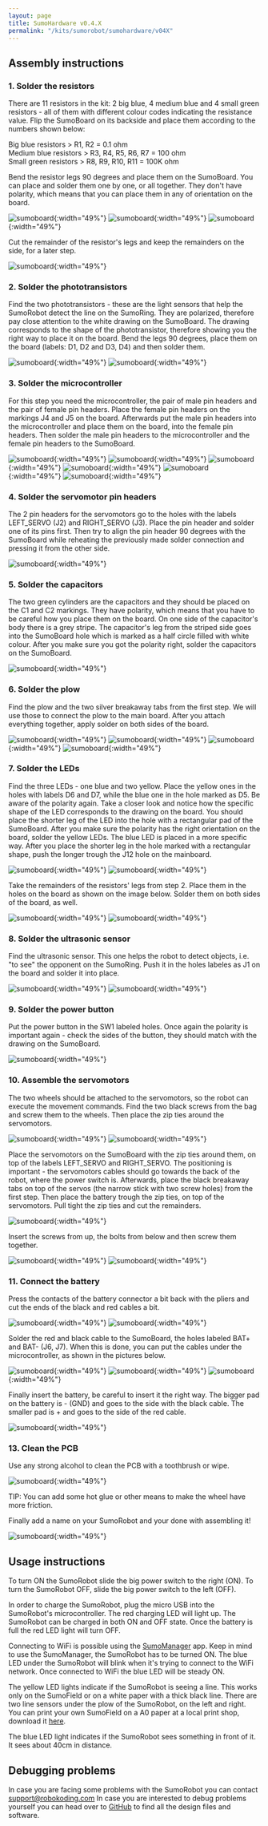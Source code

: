 ```yaml
---
layout: page
title: SumoHardware v0.4.X
permalink: "/kits/sumorobot/sumohardware/v04X"
---
```


## Assembly instructions

### 1. Solder the resistors

There are 11 resistors in the kit: 2 big blue, 4 medium blue and 4 small green resistors - all of them with different colour codes indicating the resistance value. Flip the SumoBoard on its backside and place them according to the numbers shown below:

Big blue resistors > R1, R2 = 0.1 ohm  
Medium blue resistors > R3, R4, R5, R6, R7 = 100 ohm  
Small green resistors > R8, R9, R10, R11 = 100K ohm

Bend the resistor legs 90 degrees and place them on the SumoBoard. You can place and solder them one by one, or all together.  They don't have polarity, which means that you can place them in any of orientation on the board.

![sumoboard](/assets/img/v04X/step1_1.jpg){:width="49%"}
![sumoboard](/assets/img/v04X/step1_2.jpg){:width="49%"}
![sumoboard](/assets/img/v031/step1_3.jpg){:width="49%"}

Cut the remainder of the resistor's legs and keep the remainders on the side, for a later step.

![sumoboard](/assets/img/v031/step1_4.jpg){:width="49%"}

### 2. Solder the phototransistors

Find the two phototransistors - these are the light sensors that help the SumoRobot detect the line on the SumoRing. They are polarized, therefore pay close attention to the white drawing on the SumoBoard. The drawing corresponds to the shape of the phototransistor, therefore showing you the right way to place it on the board.  Bend the legs 90 degrees, place them on the board (labels: D1, D2 and D3, D4) and then solder them.

![sumoboard](/assets/img/v04X/step2_1.jpg){:width="49%"}
![sumoboard](/assets/img/v04X/step2_2.jpg){:width="49%"}

### 3. Solder the microcontroller

For this step you need the microcontroller, the pair of male pin headers and the pair of female pin headers. Place the female pin headers on the markings J4 and J5 on the board. Afterwards put the male pin headers into the microcontroller and place them on the board, into the female pin headers. Then solder the male pin headers to the microcontroller and the female pin headers to the SumoBoard.

![sumoboard](/assets/img/v04X/step3_1.jpg){:width="49%"}
![sumoboard](/assets/img/v04X/step3_2.jpg){:width="49%"}
![sumoboard](/assets/img/v04X/step3_3.jpg){:width="49%"}
![sumoboard](/assets/img/v04X/step3_4.jpg){:width="49%"}
![sumoboard](/assets/img/v04X/step3_5.jpg){:width="49%"}
![sumoboard](/assets/img/v04X/step3_6.jpg){:width="49%"}

### 4. Solder the servomotor pin headers

The 2 pin headers for the servomotors go to the holes with the labels LEFT_SERVO (J2) and RIGHT_SERVO (J3). Place the pin header and solder one of its pins first. Then try to align the pin header 90 degrees with the SumoBoard while reheating the previously made solder connection and pressing it from the other side.

![sumoboard](/assets/img/v04X/step4_1.jpg){:width="49%"}

### 5. Solder the capacitors

The two green cylinders are the capacitors and they should be placed on the C1 and C2 markings. They have polarity, which means that you have to be careful how you place them on the board. On one side of the capacitor's body there is a grey stripe. The capacitor's leg from the striped side goes into the SumoBoard hole which is marked as a half circle filled with white colour. After you make sure you got the polarity right, solder the capacitors on the SumoBoard.

![sumoboard](/assets/img/v04X/step5_1.jpg){:width="49%"}

### 6. Solder the plow

Find the plow and the two silver breakaway tabs from the first step. We will use those to connect the plow to the main board. After you attach everything together, apply solder on both sides of the board.

![sumoboard](/assets/img/v04X/step6_1.jpg){:width="49%"}
![sumoboard](/assets/img/v04X/step6_2.jpg){:width="49%"}
![sumoboard](/assets/img/v04X/step6_3.jpg){:width="49%"}
![sumoboard](/assets/img/v04X/step6_4.jpg){:width="49%"}

### 7. Solder the LEDs

Find the three LEDs - one blue and two yellow. Place the yellow ones in the holes with labels D6 and D7, while the blue one in the hole marked as D5. Be aware of the polarity again. Take a closer look and notice how the specific shape of the LED corresponds to the drawing on the board. You should place the shorter leg of the LED into the hole with a rectangular pad of the SumoBoard. After you make sure the polarity has the right orientation on the board, solder the yellow LEDs. The blue LED is placed in a more specific way. After you place the shorter leg in the hole marked with a rectangular shape, push the longer trough the J12 hole on the mainboard.

![sumoboard](/assets/img/v04X/step7_1.jpg){:width="49%"}
![sumoboard](/assets/img/v04X/step7_2.jpg){:width="49%"}

Take the remainders of the resistors' legs from step 2. Place them in the holes on the board as shown on the image below. Solder them on both sides of the board, as well.

![sumoboard](/assets/img/v04X/step8_1.jpg){:width="49%"}
![sumoboard](/assets/img/v04X/step8_2.jpg){:width="49%"}

### 8. Solder the ultrasonic sensor

Find the ultrasonic sensor. This one helps the robot to detect objects, i.e. "to see" the opponent on the SumoRing. Push it in the holes labeles as J1 on the board and solder it into place.

![sumoboard](/assets/img/v04X/step9_1.jpg){:width="49%"}
![sumoboard](/assets/img/v04X/step9_2.jpg){:width="49%"}

### 9. Solder the power button

Put the power button in the SW1 labeled holes. Once again the polarity is important again - check the sides of the button, they should match with the drawing on the SumoBoard.

![sumoboard](/assets/img/v04X/step10_1.jpg){:width="49%"}

### 10. Assemble the servomotors

The two wheels should be attached to the servomotors, so the robot can execute the movement commands. Find the two black screws from the bag and screw them to the wheels. Then place the zip ties around the servomotors.

![sumoboard](/assets/img/v04X/step11_1.jpg){:width="49%"}
![sumoboard](/assets/img/v04X/step11_2.jpg){:width="49%"}

Place the servomotors on the SumoBoard with the zip ties around them, on top of the labels LEFT_SERVO and RIGHT_SERVO. The positioning is important - the servomotors cables should go towards the back of the robot, where the power switch is. Afterwards, place the black breakaway tabs on top of the servos (the narrow stick with two screw holes) from the first step. Then place the battery trough the zip ties, on top of the servomotors. Pull tight the zip ties and cut the remainders.

![sumoboard](/assets/img/v04X/step11_3.jpg){:width="49%"}

Insert the screws from up, the bolts from below and then screw them together.

![sumoboard](/assets/img/v04X/step11_4.jpg){:width="49%"}
![sumoboard](/assets/img/v04X/step11_5.jpg){:width="49%"}

### 11. Connect the battery

Press the contacts of the battery connector a bit back with the pliers and cut the ends of the black and red cables a bit.

![sumoboard](/assets/img/v04X/step12_1.jpg){:width="49%"}
![sumoboard](/assets/img/v04X/step13_2.jpg){:width="49%"}

Solder the red and black cable to the SumoBoard, the holes labeled BAT+ and BAT- (J6, J7). When this is done, you can put the cables under the microcontroller, as shown in the pictures below.

![sumoboard](/assets/img/v04X/step13_3.jpg){:width="49%"}
![sumoboard](/assets/img/v04X/step13_4.jpg){:width="49%"}
![sumoboard](/assets/img/v04X/step13_5.jpg){:width="49%"}

Finally insert the battery, be careful to insert it the right way. The bigger pad on the battery is - (GND) and goes to the side with the black cable. The smaller pad is + and goes to the side of the red cable.

![sumoboard](/assets/img/v04X/step13_6.jpg){:width="49%"}

### 13. Clean the PCB

Use any strong alcohol to clean the PCB with a toothbrush or wipe.

![sumoboard](/assets/img/v04X/step14_1.jpg){:width="49%"}

TIP: You can add some hot glue or other means to make the wheel have more friction.

Finally add a name on your SumoRobot and your done with assembling it!

![sumoboard](/assets/img/v04X/final.jpg){:width="49%"}

## Usage instructions

To turn ON the SumoRobot slide the big power switch to the right (ON). To turn the SumoRobot OFF, slide the big power switch to the left (OFF).

In order to charge the SumoRobot, plug the micro USB into the SumoRobot's microcontroller. The red charging LED will light up. The SumoRobot can be charged in both ON and OFF state. Once the battery is full the red LED light will turn OFF.

Connecting to WiFi is possible using the [SumoManager](/kits/sumorobot/sumomanager) app. Keep in mind to use the SumoManager, the SumoRobot has to be turned ON. The blue LED under the SumoRobot will blink when it's trying to connect to the WiFi network. Once connected to WiFi the blue LED will be steady ON.

The yellow LED lights indicate if the SumoRobot is seeing a line. This works only on the SumoField or on a white paper with a thick black line. There are two line sensors under the plow of the SumoRobot, on the left and right. You can print your own SumoField on a A0 paper at a local print shop, download it [here](/assets/docs/sumofield.pdf).

The blue LED light indicates if the SumoRobot sees something in front of it. It sees about 40cm in distance.

## Debugging problems

In case you are facing some problems with the SumoRobot you can contact [support@robokoding.com](#)
In case you are interested to debug problems yourself you can head over to [GitHub](https://github.com/robokoding) to find all the design files and software.
